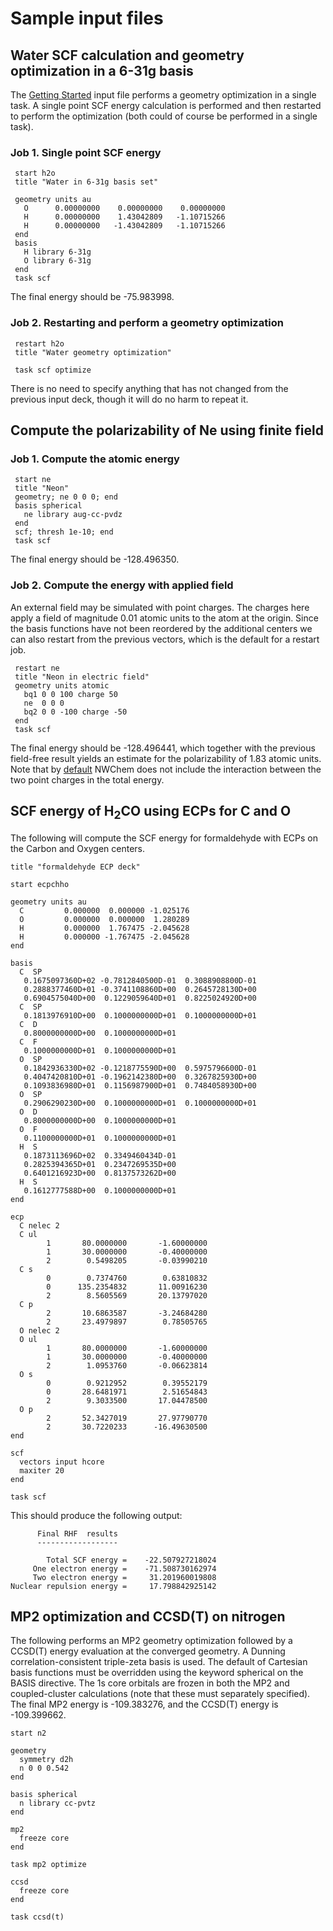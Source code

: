 # Sample input files

## Water SCF calculation and geometry optimization in a 6-31g basis

The [Getting Started](Getting-Started "wikilink") input file performs a
geometry optimization in a single task. A single point SCF energy
calculation is performed and then restarted to perform the optimization
(both could of course be performed in a single task).

### Job 1. Single point SCF energy
```
 start h2o 
 title "Water in 6-31g basis set" 
 
 geometry units au  
   O      0.00000000    0.00000000    0.00000000  
   H      0.00000000    1.43042809   -1.10715266  
   H      0.00000000   -1.43042809   -1.10715266 
 end  
 basis  
   H library 6-31g  
   O library 6-31g  
 end
 task scf
```
The final energy should be -75.983998.

### Job 2. Restarting and perform a geometry optimization

` restart h2o`  
` title "Water geometry optimization"`  
` `  
` task scf optimize`

There is no need to specify anything that has not changed from the
previous input deck, though it will do no harm to repeat it.

## Compute the polarizability of Ne using finite field

### Job 1. Compute the atomic energy

` start ne`  
` title "Neon"`  
` geometry; ne 0 0 0; end`  
` basis spherical `  
`   ne library aug-cc-pvdz`  
` end`  
` scf; thresh 1e-10; end`  
` task scf`

The final energy should be -128.496350.

### Job 2. Compute the energy with applied field

An external field may be simulated with point charges. The charges here
apply a field of magnitude 0.01 atomic units to the atom at the origin.
Since the basis functions have not been reordered by the additional
centers we can also restart from the previous vectors, which is the
default for a restart job.

` restart ne`  
` title "Neon in electric field"`  
` geometry units atomic`  
`   bq1 0 0 100 charge 50`  
`   ne  0 0 0`  
`   bq2 0 0 -100 charge -50`  
` end`  
` task scf`

The final energy should be -128.496441, which together with the previous
field-free result yields an estimate for the polarizability of 1.83
atomic units. Note that by [default](Geometry "wikilink") NWChem does
not include the interaction between the two point charges in the total
energy.

## SCF energy of H<sub>2</sub>CO using ECPs for C and O

The following will compute the SCF energy for formaldehyde with ECPs on
the Carbon and Oxygen centers.

`title "formaldehyde ECP deck"`  
  
`start ecpchho`  
  
`geometry units au`  
`  C         0.000000  0.000000 -1.025176`  
`  O         0.000000  0.000000  1.280289`  
`  H         0.000000  1.767475 -2.045628`  
`  H         0.000000 -1.767475 -2.045628`  
`end`  
  
`basis `  
`  C  SP`  
`   0.1675097360D+02 -0.7812840500D-01  0.3088908800D-01`  
`   0.2888377460D+01 -0.3741108860D+00  0.2645728130D+00`  
`   0.6904575040D+00  0.1229059640D+01  0.8225024920D+00`  
`  C  SP`  
`   0.1813976910D+00  0.1000000000D+01  0.1000000000D+01`  
`  C  D`  
`   0.8000000000D+00  0.1000000000D+01`  
`  C  F`  
`   0.1000000000D+01  0.1000000000D+01`  
`  O  SP`  
`   0.1842936330D+02 -0.1218775590D+00  0.5975796600D-01`  
`   0.4047420810D+01 -0.1962142380D+00  0.3267825930D+00`  
`   0.1093836980D+01  0.1156987900D+01  0.7484058930D+00`  
`  O  SP`  
`   0.2906290230D+00  0.1000000000D+01  0.1000000000D+01`  
`  O  D`  
`   0.8000000000D+00  0.1000000000D+01`  
`  O  F`  
`   0.1100000000D+01  0.1000000000D+01`  
`  H  S`  
`   0.1873113696D+02  0.3349460434D-01`  
`   0.2825394365D+01  0.2347269535D+00`  
`   0.6401216923D+00  0.8137573262D+00`  
`  H  S   `  
`   0.1612777588D+00  0.1000000000D+01`  
`end`  
  
`ecp`  
`  C nelec 2`  
`  C ul`  
`        1       80.0000000       -1.60000000`  
`        1       30.0000000       -0.40000000`  
`        2        0.5498205       -0.03990210`  
`  C s`  
`        0        0.7374760        0.63810832`  
`        0      135.2354832       11.00916230`  
`        2        8.5605569       20.13797020`  
`  C p`  
`        2       10.6863587       -3.24684280`  
`        2       23.4979897        0.78505765`  
`  O nelec 2`  
`  O ul`  
`        1       80.0000000       -1.60000000`  
`        1       30.0000000       -0.40000000`  
`        2        1.0953760       -0.06623814`  
`  O s`  
`        0        0.9212952        0.39552179`  
`        0       28.6481971        2.51654843`  
`        2        9.3033500       17.04478500`  
`  O p`  
`        2       52.3427019       27.97790770`  
`        2       30.7220233      -16.49630500`  
`end`  
  
`scf`  
`  vectors input hcore`  
`  maxiter 20`  
`end`  
  
`task scf`

This should produce the following output:

`      Final RHF  results `  
`      ------------------ `  
`     `  
`        Total SCF energy =    -22.507927218024`  
`     One electron energy =    -71.508730162974`  
`     Two electron energy =     31.201960019808`  
`Nuclear repulsion energy =     17.798842925142`

## MP2 optimization and CCSD(T) on nitrogen

The following performs an MP2 geometry optimization followed by a
CCSD(T) energy evaluation at the converged geometry. A Dunning
correlation-consistent triple-zeta basis is used. The default of
Cartesian basis functions must be overridden using the keyword spherical
on the BASIS directive. The 1s core orbitals are frozen in both the MP2
and coupled-cluster calculations (note that these must separately
specified). The final MP2 energy is -109.383276, and the CCSD(T) energy
is -109.399662.

`start n2 `  
  
`geometry`  
`  symmetry d2h`  
`  n 0 0 0.542`  
`end`  
  
`basis spherical`  
`  n library cc-pvtz`  
`end`  
  
`mp2`  
`  freeze core`  
`end`  
  
`task mp2 optimize`  
  
`ccsd`  
`  freeze core`  
`end`  
  
`task ccsd(t)`
